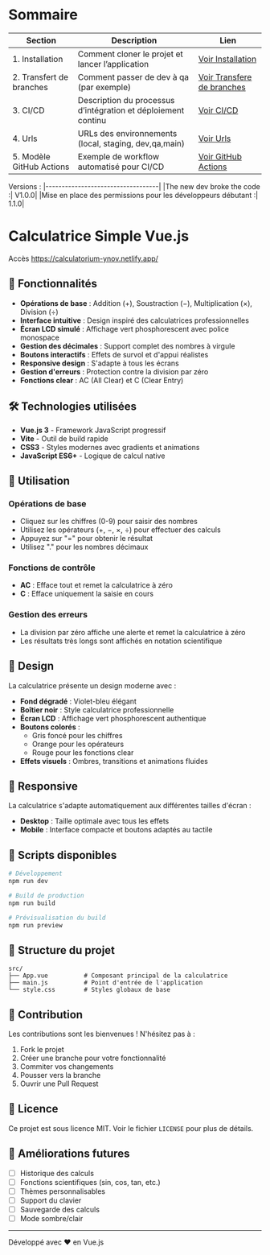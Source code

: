 # Sommaire

| Section                  | Description                                                   | Lien                                                          |
| ------------------------ | ------------------------------------------------------------- | ------------------------------------------------------------- |
| 1. Installation          | Comment cloner le projet et lancer l’application              | [Voir Installation](./doc_readme/Instalation.md)              |
| 2. Transfert de branches | Comment passer de dev à qa (par exemple)                      | [Voir Transfere de branches](./doc_readme/Transfer_branch.md) |
| 3. CI/CD                 | Description du processus d’intégration et déploiement continu | [Voir CI/CD](./doc_readme/CI_CD.md)                           |
| 4. Urls                  | URLs des environnements (local, staging, dev,qa,main)         | [Voir Urls](./doc_readme/Urls.md)                             |
| 5. Modèle GitHub Actions | Exemple de workflow automatisé pour CI/CD                     | [Voir GitHub Actions](./.github/)                             |

Versions :
|-----------------------------------|
|The new dev broke the code :| V1.0.0|
|Mise en place des permissions pour les développeurs débutant :| 1.1.0|


# Calculatrice Simple Vue.js

Accès https://calculatorium-ynov.netlify.app/

## 🚀 Fonctionnalités

- **Opérations de base** : Addition (+), Soustraction (−), Multiplication (×), Division (÷)
- **Interface intuitive** : Design inspiré des calculatrices professionnelles
- **Écran LCD simulé** : Affichage vert phosphorescent avec police monospace
- **Gestion des décimales** : Support complet des nombres à virgule
- **Boutons interactifs** : Effets de survol et d'appui réalistes
- **Responsive design** : S'adapte à tous les écrans
- **Gestion d'erreurs** : Protection contre la division par zéro
- **Fonctions clear** : AC (All Clear) et C (Clear Entry)

## 🛠️ Technologies utilisées

- **Vue.js 3** - Framework JavaScript progressif
- **Vite** - Outil de build rapide
- **CSS3** - Styles modernes avec gradients et animations
- **JavaScript ES6+** - Logique de calcul native

## 🎯 Utilisation

### Opérations de base

- Cliquez sur les chiffres (0-9) pour saisir des nombres
- Utilisez les opérateurs (+, −, ×, ÷) pour effectuer des calculs
- Appuyez sur "=" pour obtenir le résultat
- Utilisez "." pour les nombres décimaux

### Fonctions de contrôle

- **AC** : Efface tout et remet la calculatrice à zéro
- **C** : Efface uniquement la saisie en cours

### Gestion des erreurs

- La division par zéro affiche une alerte et remet la calculatrice à zéro
- Les résultats très longs sont affichés en notation scientifique

## 🎨 Design

La calculatrice présente un design moderne avec :

- **Fond dégradé** : Violet-bleu élégant
- **Boîtier noir** : Style calculatrice professionnelle
- **Écran LCD** : Affichage vert phosphorescent authentique
- **Boutons colorés** :
  - Gris foncé pour les chiffres
  - Orange pour les opérateurs
  - Rouge pour les fonctions clear
- **Effets visuels** : Ombres, transitions et animations fluides

## 📱 Responsive

La calculatrice s'adapte automatiquement aux différentes tailles d'écran :

- **Desktop** : Taille optimale avec tous les effets
- **Mobile** : Interface compacte et boutons adaptés au tactile

## 🔧 Scripts disponibles

```bash
# Développement
npm run dev

# Build de production
npm run build

# Prévisualisation du build
npm run preview
```

## 📁 Structure du projet

```
src/
├── App.vue          # Composant principal de la calculatrice
├── main.js          # Point d'entrée de l'application
└── style.css        # Styles globaux de base
```

## 🤝 Contribution

Les contributions sont les bienvenues ! N'hésitez pas à :

1. Fork le projet
2. Créer une branche pour votre fonctionnalité
3. Commiter vos changements
4. Pousser vers la branche
5. Ouvrir une Pull Request

## 📄 Licence

Ce projet est sous licence MIT. Voir le fichier `LICENSE` pour plus de détails.

## 🎯 Améliorations futures

- [ ] Historique des calculs
- [ ] Fonctions scientifiques (sin, cos, tan, etc.)
- [ ] Thèmes personnalisables
- [ ] Support du clavier
- [ ] Sauvegarde des calculs
- [ ] Mode sombre/clair

---

Développé avec ❤️ en Vue.js
